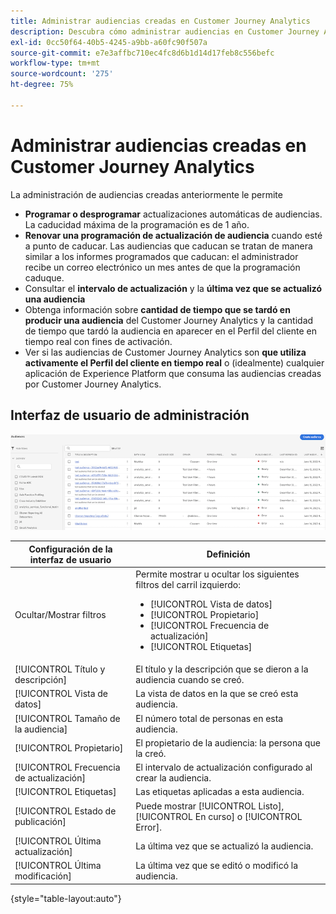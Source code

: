 ```yaml
---
title: Administrar audiencias creadas en Customer Journey Analytics
description: Descubra cómo administrar audiencias en Customer Journey Analytics
exl-id: 0cc50f64-40b5-4245-a9bb-a60fc90f507a
source-git-commit: e7e3affbc710ec4fc8d6b1d14d17feb8c556befc
workflow-type: tm+mt
source-wordcount: '275'
ht-degree: 75%

---
```


# Administrar audiencias creadas en Customer Journey Analytics

La administración de audiencias creadas anteriormente le permite

* **Programar o desprogramar** actualizaciones automáticas de audiencias. La caducidad máxima de la programación es de 1 año.
* **Renovar una programación de actualización de audiencia** cuando esté a punto de caducar. Las audiencias que caducan se tratan de manera similar a los informes programados que caducan: el administrador recibe un correo electrónico un mes antes de que la programación caduque.
* Consultar el **intervalo de actualización** y la **última vez que se actualizó una audiencia**
* Obtenga información sobre **cantidad de tiempo que se tardó en producir una audiencia** del Customer Journey Analytics y la cantidad de tiempo que tardó la audiencia en aparecer en el Perfil del cliente en tiempo real con fines de activación.
* Ver si las audiencias de Customer Journey Analytics son **que utiliza activamente el Perfil del cliente en tiempo real** o (idealmente) cualquier aplicación de Experience Platform que consuma las audiencias creadas por Customer Journey Analytics.

## Interfaz de usuario de administración

![](assets/manage.png)

| Configuración de la interfaz de usuario | Definición |
| --- | --- |
| Ocultar/Mostrar filtros | Permite mostrar u ocultar los siguientes filtros del carril izquierdo: <ul><li>[!UICONTROL Vista de datos]</li><li>[!UICONTROL Propietario]</li><li>[!UICONTROL Frecuencia de actualización]</li><li>[!UICONTROL Etiquetas]</li></ul> |
| [!UICONTROL Título y descripción] | El título y la descripción que se dieron a la audiencia cuando se creó. |
| [!UICONTROL Vista de datos] | La vista de datos en la que se creó esta audiencia. |
| [!UICONTROL Tamaño de la audiencia] | El número total de personas en esta audiencia. |
| [!UICONTROL Propietario] | El propietario de la audiencia: la persona que la creó. |
| [!UICONTROL Frecuencia de actualización] | El intervalo de actualización configurado al crear la audiencia. |
| [!UICONTROL Etiquetas] | Las etiquetas aplicadas a esta audiencia. |
| [!UICONTROL Estado de publicación] | Puede mostrar [!UICONTROL Listo], [!UICONTROL En curso] o [!UICONTROL Error]. |
| [!UICONTROL  Última actualización] | La última vez que se actualizó la audiencia. |
| [!UICONTROL Última modificación] | La última vez que se editó o modificó la audiencia. |

{style="table-layout:auto"}
